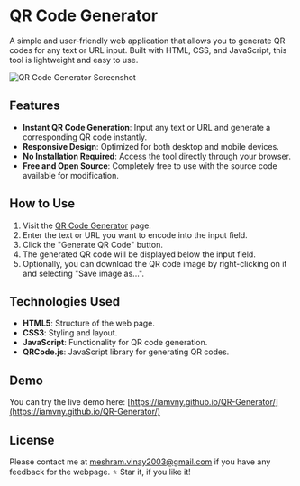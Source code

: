 # QR Code Generator

A simple and user-friendly web application that allows you to generate QR codes for any text or URL input. Built with HTML, CSS, and JavaScript, this tool is lightweight and easy to use.

![QR Code Generator Screenshot]([https://iamvny.github.io/QR-Generator/screenshot.png](https://github.com/vinodjangid07/QR-Generator/assets/86096184/a9ab9933-059a-47f1-a551-0de70716514c))

## Features

- **Instant QR Code Generation**: Input any text or URL and generate a corresponding QR code instantly.
- **Responsive Design**: Optimized for both desktop and mobile devices.
- **No Installation Required**: Access the tool directly through your browser.
- **Free and Open Source**: Completely free to use with the source code available for modification.

## How to Use

1. Visit the [QR Code Generator](https://iamvny.github.io/QR-Generator/) page.
2. Enter the text or URL you want to encode into the input field.
3. Click the "Generate QR Code" button.
4. The generated QR code will be displayed below the input field.
5. Optionally, you can download the QR code image by right-clicking on it and selecting "Save image as...".

## Technologies Used

- **HTML5**: Structure of the web page.
- **CSS3**: Styling and layout.
- **JavaScript**: Functionality for QR code generation.
- **QRCode.js**: JavaScript library for generating QR codes.

## Demo

You can try the live demo here: [https://iamvny.github.io/QR-Generator/](https://iamvny.github.io/QR-Generator/)

## License

Please contact me at meshram.vinay2003@gmail.com if you have any feedback for the webpage. :star: Star it, if you like it!
